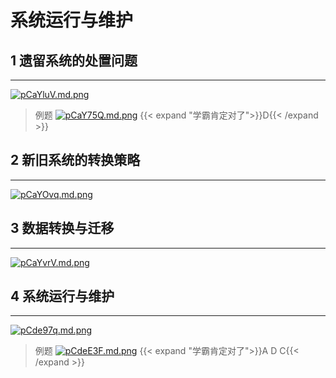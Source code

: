 # 系统运行与维护

## 1 遗留系统的处置问题

---

[![pCaYluV.md.png](https://s1.ax1x.com/2023/06/27/pCaYluV.md.png)](https://imgse.com/i/pCaYluV)

>例题
[![pCaY75Q.md.png](https://s1.ax1x.com/2023/06/27/pCaY75Q.md.png)](https://imgse.com/i/pCaY75Q)
{{< expand "学霸肯定对了">}}D{{< /expand >}}

## 2 新旧系统的转换策略

---

[![pCaYOvq.md.png](https://s1.ax1x.com/2023/06/27/pCaYOvq.md.png)](https://imgse.com/i/pCaYOvq)

## 3 数据转换与迁移

---

[![pCaYvrV.md.png](https://s1.ax1x.com/2023/06/27/pCaYvrV.md.png)](https://imgse.com/i/pCaYvrV)

## 4 系统运行与维护

---

[![pCde97q.md.png](https://s1.ax1x.com/2023/06/28/pCde97q.md.png)](https://imgse.com/i/pCde97q)

>例题
[![pCdeE3F.md.png](https://s1.ax1x.com/2023/06/28/pCdeE3F.md.png)](https://imgse.com/i/pCdeE3F)
{{< expand "学霸肯定对了">}}A D C{{< /expand >}}
